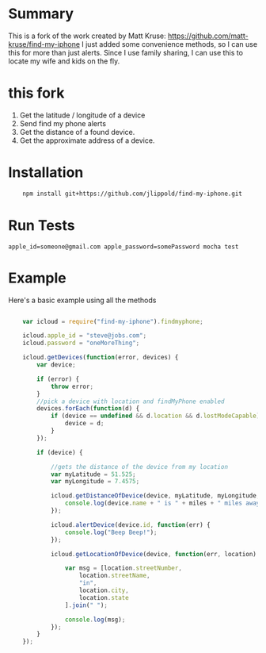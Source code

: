 # Summary

This is a fork of the work created by Matt Kruse: https://github.com/matt-kruse/find-my-iphone
I just added some convenience methods, so I can use this for more than just alerts.
Since I use family sharing, I can use this to locate my wife and kids on the fly.

# this fork

1. Get the latitude / longitude of a device
2. Send find my phone alerts
3. Get the distance of a found device.
4. Get the approximate address of a device.

# Installation

```bash
	npm install git+https://github.com/jlippold/find-my-iphone.git
```

# Run Tests

`apple_id=someone@gmail.com apple_password=somePassword mocha test`

# Example

Here's a basic example using all the methods

```javascript

	var icloud = require("find-my-iphone").findmyphone;

	icloud.apple_id = "steve@jobs.com";
	icloud.password = "oneMoreThing"; 

	icloud.getDevices(function(error, devices) {
		var device;

		if (error) {
			throw error;
		}
		//pick a device with location and findMyPhone enabled
		devices.forEach(function(d) {
			if (device == undefined && d.location && d.lostModeCapable) {
				device = d;
			}
		});

		if (device) {

			//gets the distance of the device from my location
			var myLatitude = 51.525;
			var myLongitude = 7.4575;

			icloud.getDistanceOfDevice(device, myLatitude, myLongitude, function(err, miles) {
				console.log(device.name + " is " + miles + " miles away!");
			});

			icloud.alertDevice(device.id, function(err) {
				console.log("Beep Beep!");
			});

			icloud.getLocationOfDevice(device, function(err, location) {

				var msg = [location.streetNumber,
					location.streetName,
					"in",
					location.city,
					location.state
				].join(" ");

				console.log(msg);
			});
		}
	});

```

 
